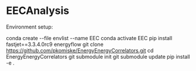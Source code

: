 # EECAnalysis

Environment setup:

conda create --file envlist --name EEC
conda activate EEC
pip install fastjet==3.3.4.0rc9 energyflow 
git clone https://github.com/pkomiske/EnergyEnergyCorrelators.git
cd EnergyEnergyCorrelators
git submodule init
git submodule update
pip install -e .
